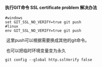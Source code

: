 #### 执行GIT命令 SSL certificate problem 解决办法

```shell
#windows
set GIT_SSL_NO_VERIFY=true git push 
#linux
env GIT_SSL_NO_VERIFY=true git push 
```

​	这里push可以根据需要换成其他的git命令。


​	也可以把临时环境变量变为永久

```shell
git config --global http.sslVerify false
```
